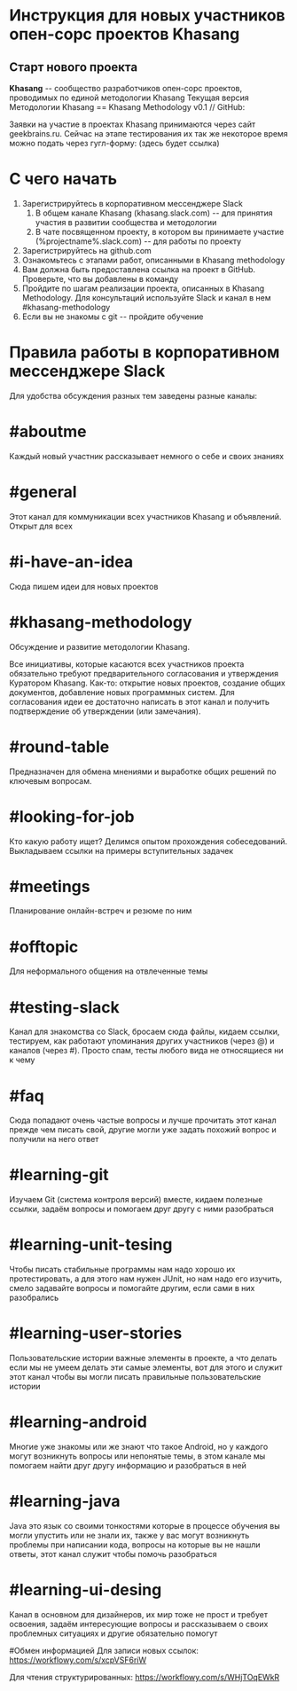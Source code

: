 # Инструкция для новых участников опен-сорс проектов Khasang
Старт нового проекта
--------------------

**Khasang** -- сообщество разработчиков опен-сорс проектов, проводимых по единой методологии Khasang
Текущая версия Методологии Khasang == Khasang Methodology v0.1 // GitHub: 

Заявки на участие в проектах Khasang принимаются через сайт geekbrains.ru.
Сейчас на этапе тестирования их так же некоторое время можно подать через гугл-форму: (здесь будет ссылка)

# С чего начать
1. Зарегистрируйтесь в корпоративном мессенджере Slack
	 1. В общем канале Khasang (khasang.slack.com) -- для принятия участия в развитии сообщества и методологии
	 2. В чате посвященном проекту, в котором вы принимаете участие (%projectname%.slack.com) -- для работы по проекту
2. Зарегистрируйтесь на github.com
3. Ознакомьтесь с этапами работ, описанными в Khasang methodology
4. Вам должна быть предоставлена ссылка на проект в GitHub. Проверьте, что вы добавлены в команду
5. Пройдите по шагам реализации проекта, описанных в Khasang Methodology. Для консультаций используйте Slack и канал в нем #khasang-methodology
6. Если вы не знакомы с git -- пройдите обучение

# Правила работы в корпоративном мессенджере Slack

Для удобства обсуждения разных тем заведены разные каналы:

# #aboutme
Каждый новый участник рассказывает немного о себе и своих знаниях

# #general
Этот канал для коммуникации всех участников Khasang и объявлений. Открыт для всех

# #i-have-an-idea
Сюда пишем идеи для новых проектов 

# #khasang-methodology
Обсуждение и развитие методологии Khasang.

Все инициативы, которые касаются всех участников проекта обязательно требуют предварительного согласования и утверждения Куратором Khasang. Как-то: открытие новых проектов, создание общих документов, добавление новых программных систем. Для согласования идеи ее достаточно написать в этот канал и получить подтверждение об утверждении (или замечания).

# #round-table
Предназначен для обмена мнениями и выработке общих решений по ключевым вопросам.

# #looking-for-job
Кто какую работу ищет? Делимся опытом прохождения собеседований. Выкладываем ссылки на примеры вступительных задачек

# #meetings
Планирование онлайн-встреч и резюме по ним

# #offtopic
Для неформального общения на отвлеченные темы

# #testing-slack
Канал для знакомства со Slack, бросаем сюда файлы, кидаем ссылки, тестируем, как работают упоминания других участников (через @) и каналов (через #). Просто спам, тесты любого вида не относящиеся ни к чему

# #faq
Сюда попадают очень частые вопросы и лучше прочитать этот канал прежде чем писать свой, другие могли уже задать похожий вопрос и получили на него ответ

# #learning-git
Изучаем Git (система контроля версий) вместе, кидаем полезные ссылки,  задаём вопросы и помогаем друг другу с ними разобраться 

# #learning-unit-tesing
Чтобы писать стабильные программы нам надо хорошо их протестировать, а для этого нам нужен JUnit, но нам надо его изучить, смело задавайте вопросы и помогайте другим, если сами в них разобрались  

# #learning-user-stories
Пользовательские истории важные элементы в проекте, а что делать если мы не умеем делать эти самые элементы, вот для этого и служит этот канал чтобы вы могли писать правильные пользовательские истории 

# #learning-android
Многие уже знакомы или же знают что такое Android, но у каждого могут возникнуть вопросы или непонятые темы, в этом канале мы помогаем найти друг другу информацию и разобраться в ней 

# #learning-java
Java это язык со своими тонкостями которые в процессе обучения вы могли упустить или не знали их, также у вас могут возникнуть проблемы при написании кода, вопросы на которые вы не нашли ответы, этот канал служит чтобы помочь разобраться 

# #learning-ui-desing
Канал в основном для дизайнеров, их мир тоже не прост и требует освоения, задаём интересующие вопросы и рассказываем о своих проблемных ситуациях и другие обязательно помогут

#Обмен информацией
Для записи новых ссылок: https://workflowy.com/s/xcpVSF6riW  

Для чтения структурированных: https://workflowy.com/s/WHjTOqEWkR
